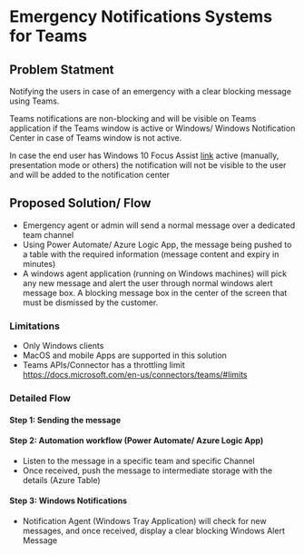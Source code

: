 # Emergency Notifications Systems for Teams

## Problem Statment
Notifying the users in case of an emergency with a clear blocking message using Teams.

Teams notifications are non-blocking and will be visible on Teams application if the Teams window is active or Windows/ Windows Notification Center in case of Teams window is not active.

In case the end user has Windows 10 Focus Assist [link](https://support.microsoft.com/en-us/help/4026996/windows-10-turn-focus-assist-on-or-off) active (manually, presentation mode or others) the notification will not be visible to the user and will be added to the notification center


## Proposed Solution/ Flow
- Emergency agent or admin will send a normal message over a dedicated team channel
- Using Power Automate/ Azure Logic App, the message being pushed to a table with the required information (message content and expiry in minutes)
- A windows agent application (running on Windows machines) will pick any new message and alert the user through normal windows alert message box. A blocking message box in the center of the screen that must be dismissed by the customer.

### Limitations 
- Only Windows clients 
- MacOS and mobile Apps are supported in this solution
- Teams APIs/Connector has a throttling limit https://docs.microsoft.com/en-us/connectors/teams/#limits

### Detailed Flow
#### Step 1: Sending the message
#### Step 2: Automation workflow (Power Automate/ Azure Logic App)
- Listen to the message in a specific team and specific Channel
- Once received, push the message to intermediate storage with the details (Azure Table)
#### Step 3: Windows Notifications
- Notification Agent (Windows Tray Application) will check for new messages, and once received, display a clear blocking Windows Alert Message

